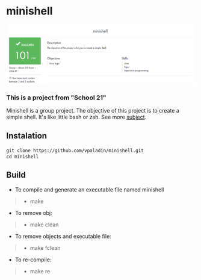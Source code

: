 # minishell

![score](https://github.com/vpaladin/minishell/blob/main/success.png)

### This is a project from  "School 21"
Minishell is a group project. The objective of this project is to create a simple shell. It's like little bash or zsh. 
See more [subject](https://github.com/vpaladin/minishell/en.subject.pdf).

## Instalation
```
git clone https://github.com/vpaladin/minishell.git
cd minishell
```

## Build

- To compile and generate an executable file named minishell
> - make
- To remove obj:
> - make clean
- To remove objects and executable file:
> - make fclean
- To re-compile:
> - make re
